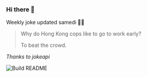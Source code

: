 ### Hi there 👋



Weekly joke updated samedi 💁‍♂️


<!-- START_JOKE_SECTION -->
> 
> Why do Hong Kong cops like to go to work early?
> 
> To beat the crowd.
<!-- END_JOKE_SECTION -->


*Thanks to jokeapi*


![Build README](https://github.com/ThomasTSWD/ThomasTSWD/workflows/Build%20README/badge.svg)


<!-- ##![Cute cat](https://cataas.com/cat?width=250&height=250) -->
